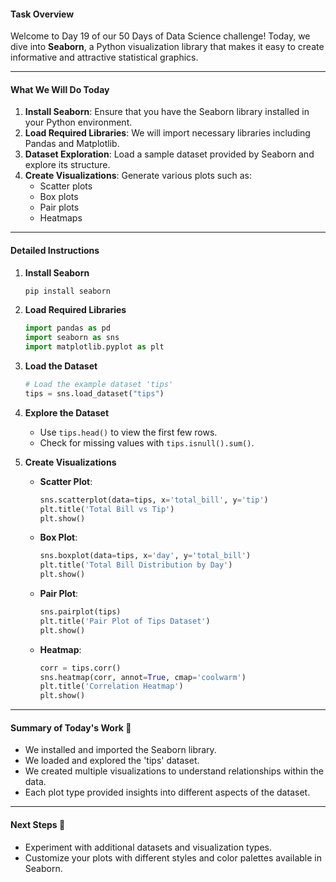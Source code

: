 
#### Task Overview
Welcome to Day 19 of our 50 Days of Data Science challenge! Today, we dive into **Seaborn**, a Python visualization library that makes it easy to create informative and attractive statistical graphics. 

---

#### What We Will Do Today

1. **Install Seaborn**: Ensure that you have the Seaborn library installed in your Python environment.
2. **Load Required Libraries**: We will import necessary libraries including Pandas and Matplotlib.
3. **Dataset Exploration**: Load a sample dataset provided by Seaborn and explore its structure.
4. **Create Visualizations**: Generate various plots such as:
   - Scatter plots
   - Box plots
   - Pair plots
   - Heatmaps

---

#### Detailed Instructions

1. **Install Seaborn**
   ```bash
   pip install seaborn
   ```

2. **Load Required Libraries**
   ```python
   import pandas as pd
   import seaborn as sns
   import matplotlib.pyplot as plt
   ```

3. **Load the Dataset**
   ```python
   # Load the example dataset 'tips'
   tips = sns.load_dataset("tips")
   ```

4. **Explore the Dataset**
   - Use `tips.head()` to view the first few rows.
   - Check for missing values with `tips.isnull().sum()`.

5. **Create Visualizations**
   - **Scatter Plot**:
     ```python
     sns.scatterplot(data=tips, x='total_bill', y='tip')
     plt.title('Total Bill vs Tip')
     plt.show()
     ```
   
   - **Box Plot**:
     ```python
     sns.boxplot(data=tips, x='day', y='total_bill')
     plt.title('Total Bill Distribution by Day')
     plt.show()
     ```

   - **Pair Plot**:
     ```python
     sns.pairplot(tips)
     plt.title('Pair Plot of Tips Dataset')
     plt.show()
     ```

   - **Heatmap**:
     ```python
     corr = tips.corr()
     sns.heatmap(corr, annot=True, cmap='coolwarm')
     plt.title('Correlation Heatmap')
     plt.show()
     ```

---

#### Summary of Today's Work 📝

- We installed and imported the Seaborn library.
- We loaded and explored the 'tips' dataset.
- We created multiple visualizations to understand relationships within the data.
- Each plot type provided insights into different aspects of the dataset.

---

#### Next Steps 🚀

- Experiment with additional datasets and visualization types.
- Customize your plots with different styles and color palettes available in Seaborn.
